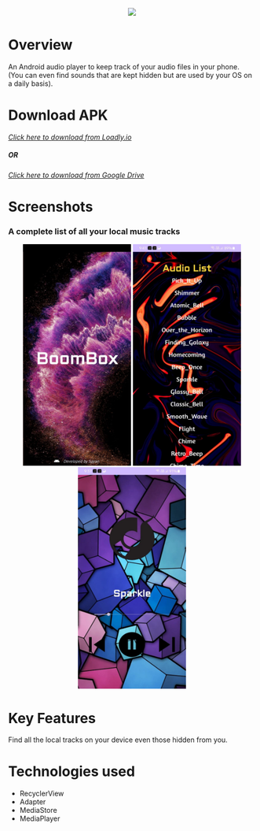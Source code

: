 <p align='center'>
    <img src="https://capsule-render.vercel.app/api?type=venom&height=300&color=gradient&text=BoomBox&desc=Your%20local%20Audio%20Player&descAlignY=61&descAlign=61"/>
</p>

# Overview
An Android audio player to keep track of your audio files in your phone. (You can even find sounds that are kept hidden but are used by your OS on a daily basis).

# Download APK
<a href="https://i.loadly.io/VEg76WA1"> <i>Click here to download from Loadly.io</i></a>
##### OR
<a href="https://drive.google.com/file/d/1z5Vf2KAxcl8KPDRW-BjYBdH3MnPttc9d/view?usp=sharing"> <i>Click here to download from Google Drive</i></a>


# Screenshots
### A complete list of all your local music tracks
<p align="center">
  <img src="img/1.jpg" height="450" width="220">
  <img src="img/2.jpg" height="450" width="220">
  <img src="img/3.jpg" height="450" width="220">
</p>

# Key Features
Find all the local tracks on your device even those hidden from you.

# Technologies used
- RecyclerView
- Adapter
- MediaStore
- MediaPlayer
